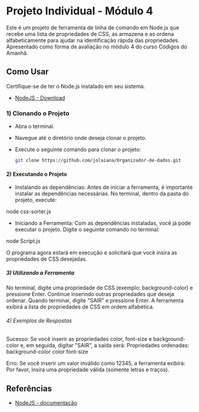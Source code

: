 # Projeto Individual - Módulo 4

Este é um projeto de ferramenta de linha de comando em Node.js que recebe uma lista de propriedades de CSS, as armazena e as ordena alfabeticamente para ajudar na identificação rápida das propriedades. Apresentado como forma de avaliação no módulo 4 do curso Códigos do Amanhã. 

## Como Usar
Certifique-se de ter o Node.js instalado em seu sistema.
- [NodeJS - Download](https://nodejs.org/pt-br/download)

### 1) Clonando o Projeto 
- Abra o terminal.
- Navegue até o diretório onde deseja clonar o projeto.
- Execute o seguinte comando para clonar o projeto:

   ```bash
   git clone https://github.com/jolaiana/Organizador-de-dados.git

#### 2) Executando o Projeto
- Instalando as dependências:
Antes de iniciar a ferramenta, é importante instalar as dependências necessárias. No terminal, dentro da pasta do projeto, execute:

node css-sorter.js

- Iniciando a Ferramenta:
Com as dependências instaladas, você já pode executar o projeto. Digite o seguinte comando no terminal:

node Script.js

O programa agora estará em execução e solicitará que você insira as propriedades de CSS desejadas.

##### 3) Utilizando a Ferramenta
No terminal, digite uma propriedade de CSS (exemplo: background-color) e pressione Enter.
Continue inserindo outras propriedades que deseja ordenar.
Quando terminar, digite "SAIR" e pressione Enter.
A ferramenta exibirá a lista de propriedades de CSS em ordem alfabética.

###### 4) Exemplos de Respostas
Sucesso:
Se você inserir as propriedades color, font-size e background-color e, em seguida, digitar "SAIR", a saída será:
Propriedades ordenadas:
background-color
color
font-size

Erro:
Se você inserir um valor inválido como 12345, a ferramenta exibirá:
Por favor, insira uma propriedade válida (somente letras e traços).

## Referências 
  - [NodeJS - documentação](https://nodejs.org/en/docs)

